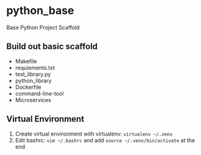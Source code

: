 # python_base
Base Python Project Scaffold

## Build out basic scaffold
* Makefile
* requiements.txt
* test_library.py
* python_library
* Dockerfile
* command-line-tool
* Microservices

## Virtual Environment
1. Create virtual environment with virtualenv: `virtualenv ~/.venv`
2. Edit bashrc: `vim ~/.bashrc` and add `source ~/.venv/bin/activate` at the end
